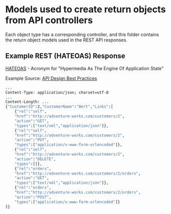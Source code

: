 # Models used to create return objects from API controllers

Each object type has a corresponding controller, and this folder contains 
the return object models used in the REST API responses.

## Example REST (HATEOAS) Response

[HATEOAS](https://en.wikipedia.org/wiki/HATEOAS) - Acronym for "Hypermedia As The Engine Of Application State"


Example Source: [API Design Best Practices](https://github.com/mspnp/architecture-center/blob/master/docs/best-practices/api-design.md)


```HTTP/1.1 200 OK
...
Content-Type: application/json; charset=utf-8
...
Content-Length: ...
{"CustomerID":2,"CustomerName":"Bert","Links":[
    {"rel":"self",
    "href":"http://adventure-works.com/customers/2",
    "action":"GET",
    "types":["text/xml","application/json"]},
    {"rel":"self",
    "href":"http://adventure-works.com/customers/2",
    "action":"PUT",
    "types":["application/x-www-form-urlencoded"]},
    {"rel":"self",
    "href":"http://adventure-works.com/customers/2",
    "action":"DELETE",
    "types":[]},
    {"rel":"orders",
    "href":"http://adventure-works.com/customers/2/orders",
    "action":"GET",
    "types":["text/xml","application/json"]},
    {"rel":"orders",
    "href":"http://adventure-works.com/customers/2/orders",
    "action":"POST",
    "types":["application/x-www-form-urlencoded"]}
]}